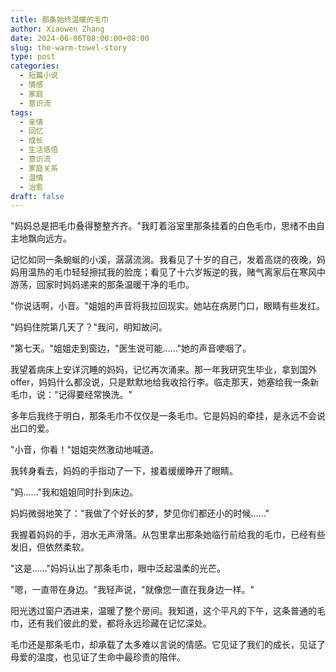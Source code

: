 ```yaml
---
title: 那条始终温暖的毛巾
author: Xiaowen Zhang
date: 2024-06-06T08:00:00+08:00
slug: the-warm-towel-story
type: post
categories:
  - 短篇小说
  - 情感
  - 家庭
  - 意识流
tags:
  - 亲情
  - 回忆
  - 成长
  - 生活感悟
  - 意识流
  - 家庭关系
  - 温情
  - 治愈
draft: false
---
```


"妈妈总是把毛巾叠得整整齐齐。"我盯着浴室里那条挂着的白色毛巾，思绪不由自主地飘向远方。

记忆如同一条蜿蜒的小溪，潺潺流淌。我看见了十岁的自己，发着高烧的夜晚，妈妈用温热的毛巾轻轻擦拭我的脸庞；看见了十六岁叛逆的我，赌气离家后在寒风中游荡，回家时妈妈递来的那条温暖干净的毛巾。

"你说话啊，小音。"姐姐的声音将我拉回现实。她站在病房门口，眼睛有些发红。

"妈妈住院第几天了？"我问，明知故问。

"第七天。"姐姐走到窗边，"医生说可能......"她的声音哽咽了。

我望着病床上安详沉睡的妈妈，记忆再次涌来。那一年我研究生毕业，拿到国外offer，妈妈什么都没说，只是默默地给我收拾行李。临走那天，她塞给我一条新毛巾，说："记得要经常换洗。"

多年后我终于明白，那条毛巾不仅仅是一条毛巾。它是妈妈的牵挂，是永远不会说出口的爱。

"小音，你看！"姐姐突然激动地喊道。

我转身看去，妈妈的手指动了一下，接着缓缓睁开了眼睛。

"妈......"我和姐姐同时扑到床边。

妈妈微弱地笑了："我做了个好长的梦，梦见你们都还小的时候......"

我握着妈妈的手，泪水无声滑落。从包里拿出那条她临行前给我的毛巾，已经有些发旧，但依然柔软。

"这是......"妈妈认出了那条毛巾，眼中泛起温柔的光芒。

"嗯，一直带在身边。"我轻声说，"就像您一直在我身边一样。"

阳光透过窗户洒进来，温暖了整个房间。我知道，这个平凡的下午，这条普通的毛巾，还有我们彼此的爱，都将永远珍藏在记忆深处。

毛巾还是那条毛巾，却承载了太多难以言说的情感。它见证了我们的成长，见证了母爱的温度，也见证了生命中最珍贵的陪伴。